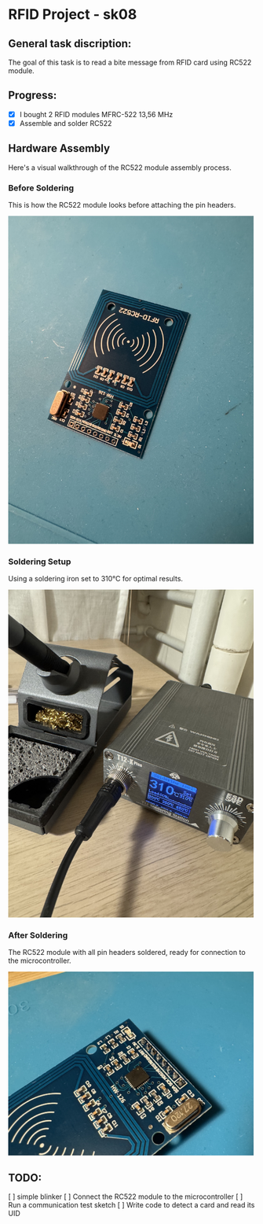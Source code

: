 # RFID Project - sk08
## General task discription:

The goal of this task is to read a bite message from RFID card using RC522 module.

## Progress:
- [x] I bought 2 RFID modules MFRC-522 13,56 MHz
- [x] Assemble and solder RC522

## Hardware Assembly
Here's a visual walkthrough of the RC522 module assembly process.

### Before Soldering
This is how the RC522 module looks before attaching the pin headers.

<img src="img/rc522_before_soldering.jpeg" alt="RC522 module before soldering" width="500">

### Soldering Setup
Using a soldering iron set to 310°C for optimal results.

<img src= "img/soldering_iron_310C.jpeg" alt="Soldering iron temperature" width="500">

### After Soldering
The RC522 module with all pin headers soldered, ready for connection to the microcontroller.

<img src="img/rc522_after_soldering_top.jpeg" alt="RC522 module after soldering" width="500">

## TODO:
[ ] simple blinker
[ ] Connect the RC522 module to the microcontroller
[ ] Run a communication test sketch
[ ] Write code to detect a card and read its UID